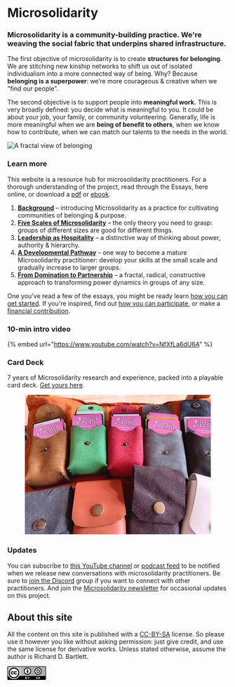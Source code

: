 # Microsolidarity

### Microsolidarity is a community-building practice. We're weaving the social fabric that underpins shared infrastructure.

The first objective of microsolidarity is to create **structures for belonging**. We are stitching new kinship networks to shift us out of isolated individualism into a more connected way of being. Why? Because **belonging is a superpower**: we’re more courageous & creative when we "find our people".

The second objective is to support people into **meaningful work.** This is very broadly defined: you decide what is meaningful to you. It could be about your job, your family, or community volunteering. Generally, life is more meaningful when we are **being of benefit to others**, when we know how to contribute, when we can match our talents to the needs in the world.

![A fractal view of belonging](.gitbook/assets/fractal-map-of-belonging-edited.jpg)

### Learn more

This website is a resource hub for microsolidarity practitioners. For a thorough understanding of the project, read through the Essays, here online, or download a [pdf](https://github.com/microsolidarity/handbook/raw/master/print%20export/Microsolidarity.pdf) or [ebook](https://github.com/microsolidarity/handbook/raw/master/print%20export/Microsolidarity.epub).

1. [**Background**](essays/background-and-introduction.md) – introducing Microsolidarity as a practice for cultivating communities of belonging & purpose.
2. [**Five Scales of Microsolidarity**](essays/five-scales-of-microsolidarity.md) – the only theory you need to grasp: groups of different sizes are good for different things.
3. [**Leadership as Hospitality**](essays/leadership-as-hospitality.md) – a distinctive way of thinking about power, authority & hierarchy.
4. [**A Developmental Pathway**](essays/a-developmental-pathway.md) – one way to become a mature Microsolidarity practitioner: develop your skills at the small scale and gradually increase to larger groups.
5. [**From Domination to Partnership**](essays/from-domination-to-partnership.md) – a fractal, radical, constructive approach to transforming power dynamics in groups of any size.

One you've read a few of the essays, you might be ready learn [how you can get started](practices/how-you-can-get-started.md). If you're inspired, find out [how you can participate](participate/), or make a [financial contribution](participate/contributing-money.md).

### 10-min intro video

{% embed url="https://www.youtube.com/watch?v=NfXfLa6dU6A" %}

### Card Deck

7 years of Microsolidarity research and experience, packed into a playable card deck. [Get yours here](https://www.microsolidarity.cc/cards).

<figure><img src=".gitbook/assets/pouches.jpeg" alt=""><figcaption></figcaption></figure>

### Updates

You can subscribe to [this YouTube channel](https://www.youtube.com/channel/UC6hicteAM1PrzfeWN5VT5dg/) or [podcast feed](https://anchor.fm/microsolidarity) to be notified when we release new conversations with microsolidarity practitioners. Be sure to [join the Discord](https://discord.gg/Kp2xVuSFAX) group if you want to connect with other practitioners. And join the [Microsolidarity newsletter](http://microsolidarity.substack.com) for occasional updates on this project.

## About this site

All the content on this site is published with a [CC-BY-SA](https://creativecommons.org/licenses/by-sa/4.0/) license. So please use it however you like without asking permission: just give credit, and use the same license for derivative works. Unless stated otherwise, assume the author is Richard D. Bartlett.

<div align="left"><img src=".gitbook/assets/image (2) (1).png" alt=""></div>
